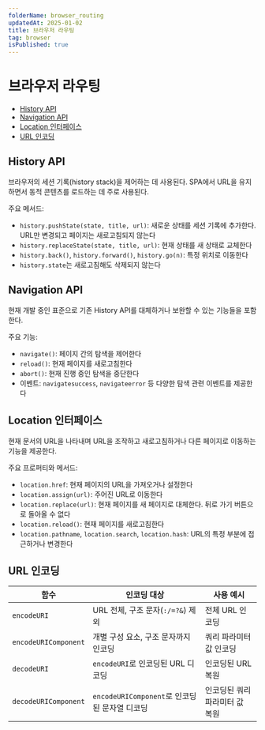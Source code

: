 ```yaml
---
folderName: browser_routing
updatedAt: 2025-01-02
title: 브라우저 라우팅
tag: browser
isPublished: true
---
```


# 브라우저 라우팅

- [History API](#history-api)
- [Navigation API](#navigation-api)
- [Location 인터페이스](#location-인터페이스)
- [URL 인코딩](#url-인코딩)

## History API

브라우저의 세션 기록(history stack)을 제어하는 데 사용된다. SPA에서 URL을 유지하면서 동적 콘텐츠를 로드하는 데 주로 사용된다.

주요 메서드:

- `history.pushState(state, title, url)`: 새로운 상태를 세션 기록에 추가한다. URL만 변경되고 페이지는 새로고침되지 않는다
- `history.replaceState(state, title, url)`: 현재 상태를 새 상태로 교체한다
- `history.back()`, `history.forward()`, `history.go(n)`: 특정 위치로 이동한다
- `history.state`는 새로고침해도 삭제되지 않는다

## Navigation API

현재 개발 중인 표준으로 기존 History API를 대체하거나 보완할 수 있는 기능들을 포함한다.

주요 기능:

- `navigate()`: 페이지 간의 탐색을 제어한다
- `reload()`: 현재 페이지를 새로고침한다
- `abort()`: 현재 진행 중인 탐색을 중단한다
- 이벤트: `navigatesuccess`, `navigateerror` 등 다양한 탐색 관련 이벤트를 제공한다

## Location 인터페이스

현재 문서의 URL을 나타내며 URL을 조작하고 새로고침하거나 다른 페이지로 이동하는 기능을 제공한다.

주요 프로퍼티와 메서드:

- `location.href`: 현재 페이지의 URL을 가져오거나 설정한다
- `location.assign(url)`: 주어진 URL로 이동한다
- `location.replace(url)`: 현재 페이지를 새 페이지로 대체한다. 뒤로 가기 버튼으로 돌아올 수 없다
- `location.reload()`: 현재 페이지를 새로고침한다
- `location.pathname`, `location.search`, `location.hash`: URL의 특정 부분에 접근하거나 변경한다

## URL 인코딩

| 함수                 | 인코딩 대상                                   | 사용 예시                      |
| -------------------- | --------------------------------------------- | ------------------------------ |
| `encodeURI`          | URL 전체, 구조 문자(`:/=?&`) 제외             | 전체 URL 인코딩                |
| `encodeURIComponent` | 개별 구성 요소, 구조 문자까지 인코딩          | 쿼리 파라미터 값 인코딩        |
| `decodeURI`          | `encodeURI`로 인코딩된 URL 디코딩             | 인코딩된 URL 복원              |
| `decodeURIComponent` | `encodeURIComponent`로 인코딩된 문자열 디코딩 | 인코딩된 쿼리 파라미터 값 복원 |
